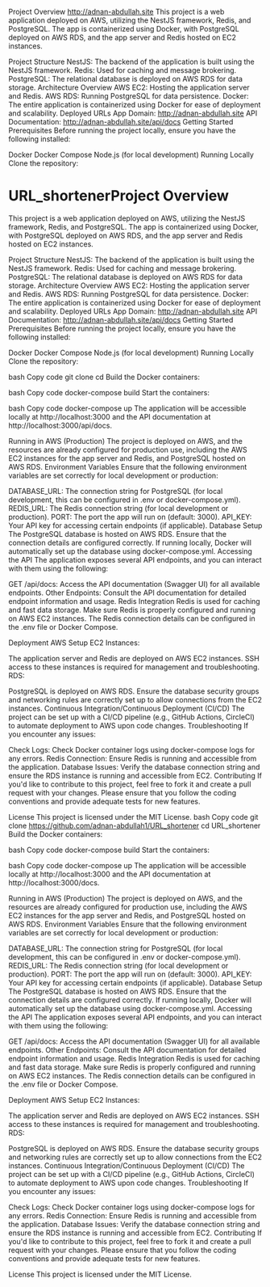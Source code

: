 Project Overview
http://adnan-abdullah.site
This project is a web application deployed on AWS, utilizing the NestJS framework, Redis, and PostgreSQL. The app is containerized using Docker, with PostgreSQL deployed on AWS RDS, and the app server and Redis hosted on EC2 instances.

Project Structure
NestJS: The backend of the application is built using the NestJS framework.
Redis: Used for caching and message brokering.
PostgreSQL: The relational database is deployed on AWS RDS for data storage.
Architecture Overview
AWS EC2: Hosting the application server and Redis.
AWS RDS: Running PostgreSQL for data persistence.
Docker: The entire application is containerized using Docker for ease of deployment and scalability.
Deployed URLs
App Domain: http://adnan-abdullah.site
API Documentation: http://adnan-abdullah.site/api/docs
Getting Started
Prerequisites
Before running the project locally, ensure you have the following installed:

Docker
Docker Compose
Node.js (for local development)
Running Locally
Clone the repository:

# URL_shortenerProject Overview

This project is a web application deployed on AWS, utilizing the NestJS framework, Redis, and PostgreSQL. The app is containerized using Docker, with PostgreSQL deployed on AWS RDS, and the app server and Redis hosted on EC2 instances.

Project Structure
NestJS: The backend of the application is built using the NestJS framework.
Redis: Used for caching and message brokering.
PostgreSQL: The relational database is deployed on AWS RDS for data storage.
Architecture Overview
AWS EC2: Hosting the application server and Redis.
AWS RDS: Running PostgreSQL for data persistence.
Docker: The entire application is containerized using Docker for ease of deployment and scalability.
Deployed URLs
App Domain: http://adnan-abdullah.site
API Documentation: http://adnan-abdullah.site/api/docs
Getting Started
Prerequisites
Before running the project locally, ensure you have the following installed:

Docker
Docker Compose
Node.js (for local development)
Running Locally
Clone the repository:

bash
Copy code
git clone <repository-url>
cd <project-directory>
Build the Docker containers:

bash
Copy code
docker-compose build
Start the containers:

bash
Copy code
docker-compose up
The application will be accessible locally at http://localhost:3000 and the API documentation at http://localhost:3000/api/docs.

Running in AWS (Production)
The project is deployed on AWS, and the resources are already configured for production use, including the AWS EC2 instances for the app server and Redis, and PostgreSQL hosted on AWS RDS.
Environment Variables
Ensure that the following environment variables are set correctly for local development or production:

DATABASE_URL: The connection string for PostgreSQL (for local development, this can be configured in .env or docker-compose.yml).
REDIS_URL: The Redis connection string (for local development or production).
PORT: The port the app will run on (default: 3000).
API_KEY: Your API key for accessing certain endpoints (if applicable).
Database Setup
The PostgreSQL database is hosted on AWS RDS. Ensure that the connection details are configured correctly.
If running locally, Docker will automatically set up the database using docker-compose.yml.
Accessing the API
The application exposes several API endpoints, and you can interact with them using the following:

GET /api/docs: Access the API documentation (Swagger UI) for all available endpoints.
Other Endpoints: Consult the API documentation for detailed endpoint information and usage.
Redis Integration
Redis is used for caching and fast data storage. Make sure Redis is properly configured and running on AWS EC2 instances. The Redis connection details can be configured in the .env file or Docker Compose.

Deployment
AWS Setup
EC2 Instances:

The application server and Redis are deployed on AWS EC2 instances.
SSH access to these instances is required for management and troubleshooting.
RDS:

PostgreSQL is deployed on AWS RDS.
Ensure the database security groups and networking rules are correctly set up to allow connections from the EC2 instances.
Continuous Integration/Continuous Deployment (CI/CD)
The project can be set up with a CI/CD pipeline (e.g., GitHub Actions, CircleCI) to automate deployment to AWS upon code changes.
Troubleshooting
If you encounter any issues:

Check Logs: Check Docker container logs using docker-compose logs for any errors.
Redis Connection: Ensure Redis is running and accessible from the application.
Database Issues: Verify the database connection string and ensure the RDS instance is running and accessible from EC2.
Contributing
If you'd like to contribute to this project, feel free to fork it and create a pull request with your changes. Please ensure that you follow the coding conventions and provide adequate tests for new features.

License
This project is licensed under the MIT License.
bash
Copy code
git clone https://github.com/adnan-abdullah1/URL_shortener
cd URL_shortener
Build the Docker containers:

bash
Copy code
docker-compose build
Start the containers:

bash
Copy code
docker-compose up
The application will be accessible locally at http://localhost:3000 and the API documentation at http://localhost:3000/docs.

Running in AWS (Production)
The project is deployed on AWS, and the resources are already configured for production use, including the AWS EC2 instances for the app server and Redis, and PostgreSQL hosted on AWS RDS.
Environment Variables
Ensure that the following environment variables are set correctly for local development or production:

DATABASE_URL: The connection string for PostgreSQL (for local development, this can be configured in .env or docker-compose.yml).
REDIS_URL: The Redis connection string (for local development or production).
PORT: The port the app will run on (default: 3000).
API_KEY: Your API key for accessing certain endpoints (if applicable).
Database Setup
The PostgreSQL database is hosted on AWS RDS. Ensure that the connection details are configured correctly.
If running locally, Docker will automatically set up the database using docker-compose.yml.
Accessing the API
The application exposes several API endpoints, and you can interact with them using the following:

GET /api/docs: Access the API documentation (Swagger UI) for all available endpoints.
Other Endpoints: Consult the API documentation for detailed endpoint information and usage.
Redis Integration
Redis is used for caching and fast data storage. Make sure Redis is properly configured and running on AWS EC2 instances. The Redis connection details can be configured in the .env file or Docker Compose.

Deployment
AWS Setup
EC2 Instances:

The application server and Redis are deployed on AWS EC2 instances.
SSH access to these instances is required for management and troubleshooting.
RDS:

PostgreSQL is deployed on AWS RDS.
Ensure the database security groups and networking rules are correctly set up to allow connections from the EC2 instances.
Continuous Integration/Continuous Deployment (CI/CD)
The project can be set up with a CI/CD pipeline (e.g., GitHub Actions, CircleCI) to automate deployment to AWS upon code changes.
Troubleshooting
If you encounter any issues:

Check Logs: Check Docker container logs using docker-compose logs for any errors.
Redis Connection: Ensure Redis is running and accessible from the application.
Database Issues: Verify the database connection string and ensure the RDS instance is running and accessible from EC2.
Contributing
If you'd like to contribute to this project, feel free to fork it and create a pull request with your changes. Please ensure that you follow the coding conventions and provide adequate tests for new features.

License
This project is licensed under the MIT License.
